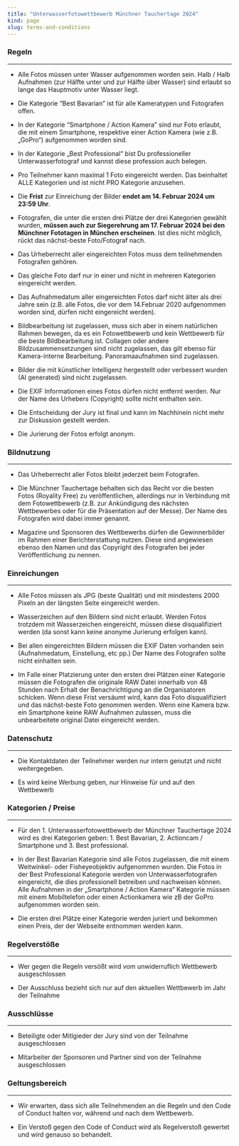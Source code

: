 ```yaml
---
title: "Unterwasserfotowettbewerb Münchner Tauchertage 2024"
kind: page
slug: terms-and-conditions
---
```


### Regeln
-----

* Alle Fotos müssen unter Wasser aufgenommen worden sein. Halb / Halb Aufnahmen (zur Hälfte unter und zur Hälfte über Wasser) sind erlaubt so lange das Hauptmotiv unter Wasser liegt. 

* Die Kategorie “Best Bavarian” ist für alle Kameratypen und Fotografen offen. 

* In der Kategorie “Smartphone / Action Kamera” sind nur Foto erlaubt, die mit einem Smartphone, respektive einer Action Kamera (wie z.B. „GoPro“) aufgenommen worden sind.

* In der Kategorie „Best Professional“ bist Du professioneller Unterwasserfotograf und kannst diese profession auch belegen.

* Pro Teilnehmer kann maximal 1 Foto eingereicht werden. Das beinhaltet ALLE Kategorien und ist nicht PRO Kategorie anzusehen.

* Die **Frist** zur Einreichung der Bilder **endet am 14. Februar 2024 um 23:59 Uhr**.

* Fotografen, die unter die ersten drei Plätze der drei Kategorien gewählt wurden, **müssen auch zur Siegerehrung am 17. Februar 2024 bei den Münchner Fototagen in München erscheinen**. Ist dies nicht möglich, rückt das nächst-beste Foto/Fotograf nach.

* Das Urheberrecht aller eingereichten Fotos muss dem teilnehmenden Fotografen gehören.  

* Das gleiche Foto darf nur in einer und nicht in mehreren Kategorien eingereicht werden.

* Das Aufnahmedatum aller eingereichten Fotos darf nicht älter als drei Jahre sein (z.B. alle Fotos, die vor dem 14.Februar 2020 aufgenommen worden sind, dürfen nicht eingereicht werden).

* Bildbearbeitung ist zugelassen, muss sich aber in einem natürlichen Rahmen bewegen, da es ein Fotowettbewerb und kein Wettbewerb für die beste Bildbearbeitung ist. Collagen oder andere Bildzusammensetzungen sind nicht zugelassen, das gilt ebenso für Kamera-interne Bearbeitung. Panoramaaufnahmen sind zugelassen. 

* Bilder die mit künstlicher Intelligenz hergestellt oder verbessert wurden (AI generated) sind nicht zugelassen.

* Die EXIF Informationen eines Fotos dürfen nicht entfernt werden. Nur der Name des Urhebers (Copyright) sollte nicht enthalten sein. 

* Die Entscheidung der Jury ist final und kann im Nachhinein nicht mehr zur Diskussion gestellt werden.

* Die Jurierung der Fotos erfolgt anonym. 



### Bildnutzung
----------------

* Das Urheberrecht aller Fotos bleibt jederzeit beim Fotografen.

* Die Münchner Tauchertage behalten sich das Recht vor die besten Fotos (Royality Free) zu veröffentlichen, allerdings nur in Verbindung mit dem Fotowettbewerb (z.B. zur Ankündigung des nächsten Wettbewerbes oder für die Präsentation auf der Messe).  Der Name des Fotografen wird dabei immer genannt.

* Magazine und Sponsoren des Wettbewerbs dürfen die Gewinnerbilder im Rahmen einer Berichterstattung nutzen. Diese sind angewiesen ebenso den Namen und das Copyright des Fotografen bei jeder Veröffentlichung zu nennen. 



### Einreichungen
------------------

* Alle Fotos müssen als JPG (beste Qualität) und mit mindestens 2000 Pixeln an der längsten Seite eingereicht werden.

* Wasserzeichen auf den Bildern sind nicht erlaubt. Werden Fotos trotzdem mit Wasserzeichen eingereicht, müssen diese disqualifiziert werden (da sonst kann keine anonyme Jurierung erfolgen kann).

* Bei allen eingereichten Bildern müssen die EXIF Daten vorhanden sein (Aufnahmedatum, Einstellung, etc pp.) Der Name des Fotografen sollte nicht einhalten sein.

* Im Falle einer Platzierung unter den ersten drei Plätzen einer Kategorie müssen die Fotografen die originale RAW Datei innerhalb von 48 Stunden nach Erhalt der Benachrichtigung an die Organisatoren schicken. Wenn diese Frist versäumt wird, kann das Foto disqualifiziert und das nächst-beste Foto genommen werden. Wenn eine Kamera bzw. ein Smartphone keine RAW Aufnahmen zulassen, muss die unbearbeitete original Datei eingereicht werden.



### Datenschutz
---------------

* Die Kontaktdaten der Teilnehmer werden nur intern genutzt und nicht weitergegeben.

* Es wird keine Werbung geben, nur Hinweise für und auf den Wettbewerb



### Kategorien / Preise
---------------------

* Für den 1. Unterwasserfotowettbewerb der Münchner Tauchertage 2024 wird es drei Kategorien geben: 1. Best Bavarian, 2. Actioncam / Smartphone und 3. Best professional.

* In der Best Bavarian Kategorie sind alle Fotos zugelassen, die mit einem Weitwinkel- oder Fisheyeobjektiv aufgenommen wurden. Die Fotos in der Best Professional Kategorie werden von Unterwasserfotografen eingereicht, die dies professionell betreiben und nachweisen können. Alle Aufnahmen in der „Smartphone / Action Kamera“ Kategorie müssen mit einem Mobiltelefon oder einen Actionkamera wie zB der GoPro aufgenommen worden sein. 

* Die ersten drei Plätze einer Kategorie werden juriert und bekommen einen Preis, der der Webseite entnommen werden kann. 



### Regelverstöße
----------------

* Wer gegen die Regeln versößt wird vom unwiderruflich Wettbewerb ausgeschlossen

* Der Ausschluss bezieht sich nur auf den aktuellen Wettbewerb im Jahr der Teilnahme


### Ausschlüsse
---------------

* Beteiligte oder Mitlgieder der Jury sind von der Teilnahme ausgeschlossen

* Mitarbeiter der Sponsoren und Partner sind von der Teilnahme ausgeschlossen



### Geltungsbereich
----------------

* Wir erwarten, dass sich alle Teilnehmenden an die Regeln und den Code of Conduct halten vor, während und nach dem Wettbewerb.

* Ein Verstoß gegen den Code of Conduct wird als Regelverstoß gewertet und wird genauso so behandelt.


